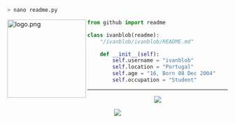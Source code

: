 ```zsh
> nano readme.py
```

<img align="left" src="https://cdn.akamai.steamstatic.com/steamcommunity/public/images/avatars/19/198d32793cd512f0b9cd80e78c84fc294a4d833e_full.jpg" alt="logo.png" width="180" height="180"  /> 

```py
from github import readme

class ivanblob(readme):
    "/ivanblob/ivanblob/README.md"

    def __init__(self):
        self.username = "ivanblob"
        self.location = "Portugal"
        self.age = "16, Born 08 Dec 2004"
        self.occupation = "Student"
```


---
<p align="center"><img src="https://komarev.com/ghpvc/?username=ivanblob&style=flat-square" /></p>

<p align="center">
<a href="https://spotify-github-profile.vercel.app/api/view?uid=wj2k9mnpz8rif2wbjycvxginb&redirect=true">
<img src="https://spotify-github-profile.vercel.app/api/view?uid=wj2k9mnpz8rif2wbjycvxginb&cover_image=true&theme=novatorem&bar_color=474847&bar_color_cover=false" />
</a>
</p>
